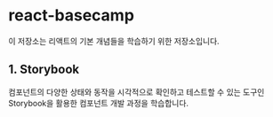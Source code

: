 # react-basecamp

이 저장소는 리액트의 기본 개념들을 학습하기 위한 저장소입니다.

## 1. Storybook

컴포넌트의 다양한 상태와 동작을 시각적으로 확인하고 테스트할 수 있는 도구인 Storybook을 활용한 컴포넌트 개발 과정을 학습합니다.
